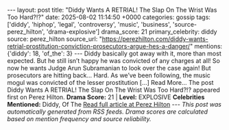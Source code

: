 --- layout: post title: "Diddy Wants A RETRIAL! The Slap On The Wrist Was Too Hard?!?" date: 2025-08-02 11:14:50 +0000 categories: gossip tags: ['diddy', 'hiphop', 'legal', 'controversy', 'music', 'business', 'source-perez_hilton', 'drama-explosive'] drama_score: 21 primary_celebrity: diddy source: perez_hilton source_url: "https://perezhilton.com/diddy-wants-retrial-prostitution-conviction-prosecutors-argue-hes-a-danger/" mentions: {'diddy': 18, 'of_the': 3} --- Diddy basically got away with it, more than most expected. But he still isn’t happy he was convicted of any charges at all! So now he wants Judge Arun Subramanian to look over the case again! But prosecutors are hitting back… Hard. As we’ve been following, the music mogul was convicted of the lesser prostitution [...] Read More... The post Diddy Wants A RETRIAL! The Slap On The Wrist Was Too Hard?!? appeared first on Perez Hilton. **Drama Score:** 21 | **Level:** EXPLOSIVE **Celebrities Mentioned:** Diddy, Of The [Read full article at Perez Hilton](https://perezhilton.com/diddy-wants-retrial-prostitution-conviction-prosecutors-argue-hes-a-danger/) --- *This post was automatically generated from RSS feeds. Drama scores are calculated based on mention frequency and source reliability.*